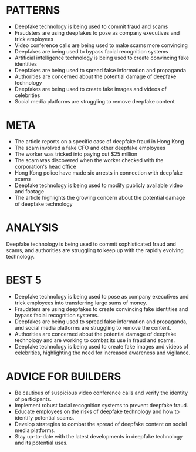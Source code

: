 # PATTERNS
* Deepfake technology is being used to commit fraud and scams
* Fraudsters are using deepfakes to pose as company executives and trick employees
* Video conference calls are being used to make scams more convincing
* Deepfakes are being used to bypass facial recognition systems
* Artificial intelligence technology is being used to create convincing fake identities
* Deepfakes are being used to spread false information and propaganda
* Authorities are concerned about the potential damage of deepfake technology
* Deepfakes are being used to create fake images and videos of celebrities
* Social media platforms are struggling to remove deepfake content

# META
* The article reports on a specific case of deepfake fraud in Hong Kong
* The scam involved a fake CFO and other deepfake employees
* The worker was tricked into paying out $25 million
* The scam was discovered when the worker checked with the corporation's head office
* Hong Kong police have made six arrests in connection with deepfake scams
* Deepfake technology is being used to modify publicly available video and footage
* The article highlights the growing concern about the potential damage of deepfake technology

# ANALYSIS
Deepfake technology is being used to commit sophisticated fraud and scams, and authorities are struggling to keep up with the rapidly evolving technology.

# BEST 5
* Deepfake technology is being used to pose as company executives and trick employees into transferring large sums of money.
* Fraudsters are using deepfakes to create convincing fake identities and bypass facial recognition systems.
* Deepfakes are being used to spread false information and propaganda, and social media platforms are struggling to remove the content.
* Authorities are concerned about the potential damage of deepfake technology and are working to combat its use in fraud and scams.
* Deepfake technology is being used to create fake images and videos of celebrities, highlighting the need for increased awareness and vigilance.

# ADVICE FOR BUILDERS
* Be cautious of suspicious video conference calls and verify the identity of participants.
* Implement robust facial recognition systems to prevent deepfake fraud.
* Educate employees on the risks of deepfake technology and how to identify potential scams.
* Develop strategies to combat the spread of deepfake content on social media platforms.
* Stay up-to-date with the latest developments in deepfake technology and its potential uses.
